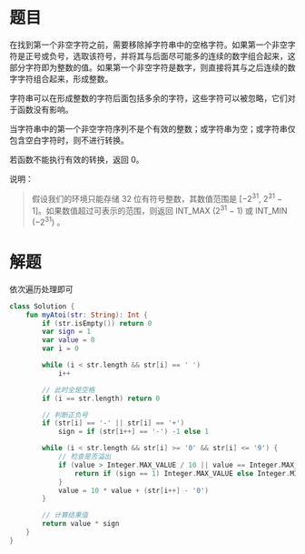 # 题目

在找到第一个非空字符之前，需要移除掉字符串中的空格字符。如果第一个非空字符是正号或负号，选取该符号，并将其与后面尽可能多的连续的数字组合起来，这部分字符即为整数的值。如果第一个非空字符是数字，则直接将其与之后连续的数字字符组合起来，形成整数。

字符串可以在形成整数的字符后面包括多余的字符，这些字符可以被忽略，它们对于函数没有影响。

当字符串中的第一个非空字符序列不是个有效的整数；或字符串为空；或字符串仅包含空白字符时，则不进行转换。

若函数不能执行有效的转换，返回 0。

说明：
> 假设我们的环境只能存储 32 位有符号整数，其数值范围是 [−2<sup>31</sup>, 2<sup>31</sup> − 1]。如果数值超过可表示的范围，则返回 INT_MAX (2<sup>31</sup> − 1) 或 INT_MIN (−2<sup>31</sup>) 。

# 解题

依次遍历处理即可

```kotlin
class Solution {
    fun myAtoi(str: String): Int {
        if (str.isEmpty()) return 0
        var sign = 1
        var value = 0
        var i = 0

        while (i < str.length && str[i] == ' ')
            i++

        // 此时全是空格
        if (i == str.length) return 0

        // 判断正负号
        if (str[i] == '-' || str[i] == '+')
            sign = if (str[i++] == '-') -1 else 1

        while (i < str.length && str[i] >= '0' && str[i] <= '9') {
            // 检查是否溢出
            if (value > Integer.MAX_VALUE / 10 || value == Integer.MAX_VALUE / 10 && str[i] - '0' > 7) {
                return if (sign == 1) Integer.MAX_VALUE else Integer.MIN_VALUE
            }
            value = 10 * value + (str[i++] - '0')
        }

        // 计算结果值
        return value * sign
    }
}
```
